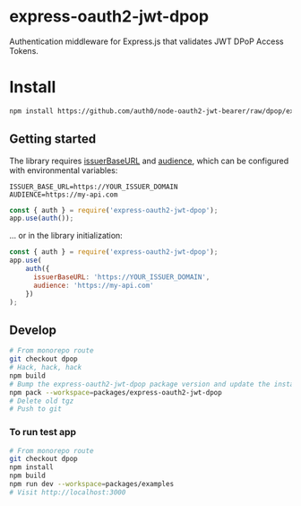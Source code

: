 # express-oauth2-jwt-dpop

Authentication middleware for Express.js that validates JWT DPoP Access Tokens.

# Install
```bash
npm install https://github.com/auth0/node-oauth2-jwt-bearer/raw/dpop/express-oauth2-jwt-dpop-0.0.0-alpha.2.tgz
```

## Getting started

The library requires [issuerBaseURL](https://auth0.github.io/node-oauth2-jwt-bearer/interfaces/authoptions.html#issuerbaseurl) and [audience](https://auth0.github.io/node-oauth2-jwt-bearer/interfaces/authoptions.html#audience), which can be configured with environmental variables:

```shell
ISSUER_BASE_URL=https://YOUR_ISSUER_DOMAIN
AUDIENCE=https://my-api.com
```

```js
const { auth } = require('express-oauth2-jwt-dpop');
app.use(auth());
```

... or in the library initialization:

```js
const { auth } = require('express-oauth2-jwt-dpop');
app.use(
    auth({
      issuerBaseURL: 'https://YOUR_ISSUER_DOMAIN',
      audience: 'https://my-api.com'
    })
);
```

## Develop

```bash
# From monorepo route
git checkout dpop
# Hack, hack, hack
npm build
# Bump the express-oauth2-jwt-dpop package version and update the install instructions
npm pack --workspace=packages/express-oauth2-jwt-dpop
# Delete old tgz
# Push to git
```

### To run test app

```bash
# From monorepo route
git checkout dpop
npm install
npm build
npm run dev --workspace=packages/examples
# Visit http://localhost:3000
```
